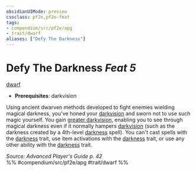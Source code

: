 ```yaml
---
obsidianUIMode: preview
cssclass: pf2e,pf2e-feat
tags:
- compendium/src/pf2e/apg
- trait/dwarf
aliases: ["Defy The Darkness"]
---
```

# Defy The Darkness  *Feat 5*  
[dwarf](dwarf.md "Dwarf Ancestry & Heritage Trait")  

- **Prerequisites**: darkvision

Using ancient dwarven methods developed to fight enemies wielding magical darkness, you've honed your [darkvision](Reference/Rules/Abilities/darkvision.md) and sworn not to use such magic yourself. You gain [greater darkvision](Reference/Rules/Abilities/darkvision.md), enabling you to see through magical darkness even if it normally hampers [darkvision](Reference/Rules/Abilities/darkvision.md) (such as the darkness created by a 4th-level [darkness](Reference/Compendium/Spells/darkness.md) spell). You can't cast spells with the [darkness](Reference/Rules/Traits/darkness.md "Darkness Effect Trait") trait, use item activations with the [darkness](Reference/Rules/Traits/darkness.md "Darkness Effect Trait") trait, or use any other ability with the [darkness](Reference/Rules/Traits/darkness.md "Darkness Effect Trait") trait.

*Source: Advanced Player's Guide p. 42*  
%% #compendium/src/pf2e/apg #trait/dwarf %%